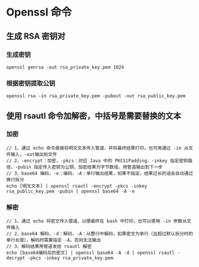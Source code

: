 # Openssl 命令

## 生成 RSA 密钥对

### 生成密钥
```
openssl genrsa -out rsa_private_key.pem 1024
```

### 根据密钥提取公钥
```
openssl rsa -in rsa_private_key.pem -pubout -out rsa_public_key.pem
```


## 使用 rsautl 命令加解密，中括号是需要替换的文本

### 加密
```
// 1、通过 echo 命令直接将明文文本传入管道，并将最终结果打印，也可用通过 -in 从文件输入，-out输出到文件
// 2、-encrypt：加密，-pkcs：对应 Java 中的 PKCS1Padding，-inkey 指定密钥路径，-pubin 指定传入密钥为公钥，加密结果为字节数组，用管道输出到下一步
// 3、base64 编码，-e：编码，-A：单行输出结果，如果不指定，结果过长的话会自动通过换行拆分
echo [明文文本] | openssl rsautl -encrypt -pkcs -inkey rsa_public_key.pem -pubin | openssl base64 -A -e
```

### 解密
```
// 1、通过 echo 将密文传入管道，以便最终在 bash 中打印，也可以使用 -in 参数从文件输入
// 2、base64 解码，-d：解码，-A：从整行中解码，如果密文为单行（且超过默认拆分时的单行长度），解码时需要指定 -A，否则无法输出
// 3、解码结果用管道发给 rsautl 解密
echo [base64编码后的密文] | openssl base64 -A -d | openssl rsautl -decrypt -pkcs -inkey rsa_private_key.pem
```

